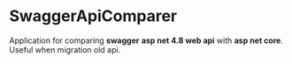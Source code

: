 # SwaggerApiComparer
Application for comparing <b>swagger</b> <b>asp net 4.8 web api</b> with <b>asp net core</b>. Useful when migration old api.

